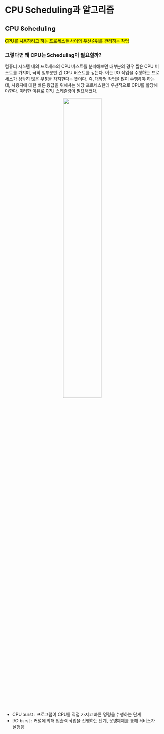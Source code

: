 # CPU Scheduling과 알고리즘


## CPU Scheduling

<mark>CPU를 사용하려고 하는 프로세스들 사이의 우선순위를 관리하는 작업</mark>

### 그렇다면 왜 CPU는 Scheduling이 필요할까?</br>

컴퓨터 시스템 내의 프로세스의 CPU 버스트를 분석해보면 대부분의 경우 짧은 CPU 버스트를 가지며, 극히 일부분만 긴 CPU 버스트를 갖는다. 이는 I/O 작업을 수행하는 프로세스가 상당히 많은 부분을 차지한다는 뜻이다. 즉, 대화형 작업을 많이 수행해야 하는데, 사용자에 대한 빠른 응답을 위해서는 해당 프로세스한테 우선적으로 CPU를 할당해야한다. 이러한 이유로 CPU 스케줄링이 필요해졌다.


<p align="center">
<img src="https://github.com/user-attachments/assets/d23c436c-fce8-490a-b0dc-4f30c7d023e4" width="50%" height="50%"></br>
</p></br>


- CPU burst : 프로그램이 CPU를 직접 가지고 빠른 명령을 수행하는 단계 
- I/O burst : 커널에 의해 입출력 작업을 진행하는 단계, 운영체제를 통해 서비스가 실행됨



## 
